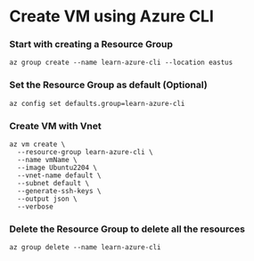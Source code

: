 # Create VM using Azure CLI

### Start with creating a Resource Group

```
az group create --name learn-azure-cli --location eastus
```

### Set the Resource Group as default (Optional)

```
az config set defaults.group=learn-azure-cli
```

### Create VM with Vnet

```
az vm create \
  --resource-group learn-azure-cli \
  --name vmName \ 
  --image Ubuntu2204 \
  --vnet-name default \  
  --subnet default \    
  --generate-ssh-keys \
  --output json \
  --verbose
```

### Delete the Resource Group to delete all the resources

```
az group delete --name learn-azure-cli
```

